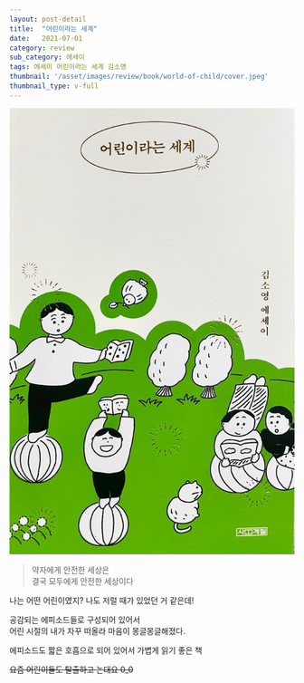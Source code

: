 ```yaml
---
layout: post-detail
title:  "어린이라는 세계"
date:   2021-07-01
category: review
sub_category: 에세이
tags: 에세이 어린이라는 세계 김소영
thumbnail: '/asset/images/review/book/world-of-child/cover.jpeg'
thumbnail_type: v-full
---
```


<div class="thumbnail-wrapper">
    <img src="/asset/images/review/book/world-of-child/cover.jpeg" class="thumbnail"  alt="어린이라는 세계"/>
</div>

<div class="my-3 rating-container">
    <i class="fas fa-star"></i>
    <i class="fas fa-star"></i>
    <i class="fas fa-star-half-alt"></i>
    <i class="far fa-star empty"></i>
    <i class="far fa-star empty"></i>
</div>


> 약자에게 안전한 세상은  
결국 모두에게 안전한 세상이다


나는 어떤 어린이였지? 나도 저럴 때가 있었던 거 같은데!

공감되는 에피소드들로 구성되어 있어서   
어린 시절의 내가 자꾸 떠올라 마음이 몽글몽글해졌다.

에피소드도 짧은 호흡으로 되어 있어서 가볍게 읽기 좋은 책
      
~~요즘 어린이들도 탈출하고 논대요 0_0~~
